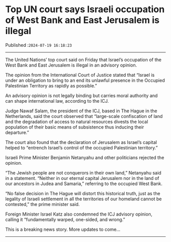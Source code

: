 # Top UN court says Israeli occupation of West Bank and East Jerusalem is illegal

Published :`2024-07-19 16:18:23`

---

The United Nations’ top court said on Friday that Israel’s occupation of the West Bank and East Jerusalem is illegal in an advisory opinion.

The opinion from the International Court of Justice stated that “Israel is under an obligation to bring to an end its unlawful presence in the Occupied Palestinian Territory as rapidly as possible.”

An advisory opinion is not legally binding but carries moral authority and can shape international law, according to the ICJ.

Judge Nawaf Salam, the president of the ICJ, based in The Hague in the Netherlands, said the court observed that “large-scale confiscation of land and the degradation of access to natural resources divests the local population of their basic means of subsistence thus inducing their departure.”

The court also found that the declaration of Jerusalem as Israel’s capital helped to “entrench Israel’s control of the occupied Palestinian territory.”

Israeli Prime Minister Benjamin Netanyahu and other politicians rejected the opinion.

“The Jewish people are not conquerors in their own land,” Netanyahu said in a statement. “Neither in our eternal capital Jerusalem nor in the land of our ancestors in Judea and Samaria,” referring to the occupied West Bank.

“No false decision in The Hague will distort this historical truth, just as the legality of Israeli settlement in all the territories of our homeland cannot be contested,” the prime minister said.

Foreign Minister Israel Katz also condemned the ICJ advisory opinion, calling it “fundamentally warped, one-sided, and wrong.”

This is a breaking news story. More updates to come…

---

